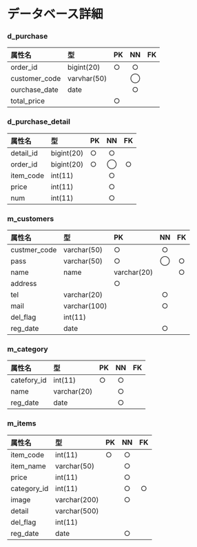 # データベース詳細
### d_purchase

|属性名|型|PK|NN|FK|
|:---|:-|:-|:-:|:-:|
|order_id|bigint(20)|○|○||
|customer_code|varvhar(50)||◯||
|ourchase_date|date||○||
|total_price||○||

### d_purchase_detail
|属性名|型|PK|NN|FK|
|:---|:-|:-|:-:|:-:|
|detail_id|bigint(20)|○|○||
|order_id|bigint(20)|○|◯|○|
|item_code|int(11)||○||
|price|int(11)||○||
|num|int(11)||○||

### m_customers
|属性名|型|PK|NN|FK|
|:---|:-|:-|:-:|:-:|
|custmer_code|varchar(50)|○|○||
|pass|varchar(50)|○|◯|○|
|name|name|varchar(20)||○||
|address||○||
|tel|varchar(20)||○||
|mail|varchar(100)||○||
|del_flag|int(11)||||
|reg_date|date||○||

### m_category
|属性名|型|PK|NN|FK|
|:---|:-|:-|:-:|:-:|
|catefory_id|int(11)|○|○||
|name|varchar(20)||○||
|reg_date|date||○||

### m_items
|属性名|型|PK|NN|FK|
|:---|:-|:-|:-:|:-:|
|item_code|int(11)|○|○||
|item_name|varchar(50)||○||
|price|int(11)||○||
|category_id|int(11)||○|○|
|image|varchar(200)||○||
|detail|varchar(500)||||
|del_flag|int(11)||||
|reg_date|date||○||6
